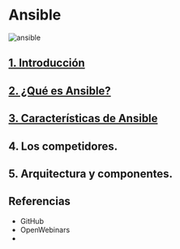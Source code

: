# Ansible

![ansible](https://swapps.com/wp-content/uploads/2018/02/ansible-header-1024x640.png)

## [1. Introducción](introduccion.md) 

## [2. ¿Qué es Ansible?](ansible.md) 

## [3. Características de Ansible](caracteristicas.md) 

## 4. Los competidores. 

## 5. Arquitectura y componentes. 

## Referencias
  * GitHub
  * OpenWebinars
  * 
